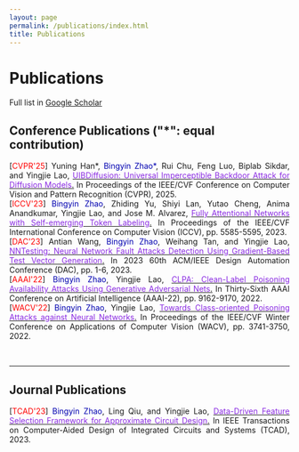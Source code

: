 ```yaml
---
layout: page
permalink: /publications/index.html
title: Publications
---
```


# Publications

Full list in [Google Scholar](https://scholar.google.com/citations?user=wAOPAEoAAAAJ&hl=en)


## Conference Publications ("*": equal contribution)
<p align="justify">
[<font color=Red>CVPR'25</font>] Yuning Han*, <font color=LigthSykBlue>Bingyin Zhao*</font>, Rui Chu, Feng Luo, Biplab Sikdar, and Yingjie Lao, <a href=""><font color=BlueViolet>UIBDiffusion: Universal Imperceptible Backdoor Attack for Diffusion Models</font>.</a> In Proceedings of the IEEE/CVF Conference on Computer Vision and Pattern Recognition (CVPR), 2025.<br>
[<font color=Red>ICCV'23</font>] <font color=LigthSykBlue>Bingyin Zhao</font>, Zhiding Yu, Shiyi Lan, Yutao Cheng, Anima Anandkumar, Yingjie Lao, and Jose M. Alvarez, <a href="https://openaccess.thecvf.com/content/ICCV2023/papers/Zhao_Fully_Attentional_Networks_with_Self-emerging_Token_Labeling_ICCV_2023_paper.pdf"><font color=BlueViolet>Fully Attentional Networks with Self-emerging Token Labeling</font>.</a> In Proceedings of the IEEE/CVF International Conference on Computer Vision (ICCV), pp. 5585-5595, 2023.<br>
[<font color=Red>DAC'23</font>] Antian Wang, <font color=LigthSykBlue>Bingyin Zhao</font>, Weihang Tan, and Yingjie Lao, <a href="https://ieeexplore.ieee.org/abstract/document/10247885"><font color=BlueViolet>NNTesting: Neural Network Fault Attacks Detection Using Gradient-Based Test Vector Generation</font>.</a> In 2023 60th ACM/IEEE Design Automation Conference (DAC), pp. 1-6, 2023.<br>
[<font color=Red>AAAI'22</font>] <font color=LigthSykBlue>Bingyin Zhao</font>, Yingjie Lao, <a href="https://ojs.aaai.org/index.php/AAAI/article/view/20902"><font color=BlueViolet>CLPA: Clean-Label Poisoning Availability Attacks Using Generative Adversarial Nets</font>.</a> In Thirty-Sixth AAAI Conference on Artificial Intelligence (AAAI-22), pp. 9162-9170, 2022.<br>
[<font color=Red>WACV'22</font>] <font color=LigthSykBlue>Bingyin Zhao</font>, Yingjie Lao, <a href="https://openaccess.thecvf.com/content/WACV2022/papers/Zhao_Towards_Class-Oriented_Poisoning_Attacks_Against_Neural_Networks_WACV_2022_paper.pdf"><font color=BlueViolet>Towards Class-oriented Poisoning Attacks against Neural Networks</font>.</a> In Proceedings of the IEEE/CVF Winter Conference on Applications of Computer Vision (WACV), pp. 3741-3750, 2022.</p>

<br>

---

## Journal Publications
<p align="justify">
[<font color=Red>TCAD'23</font>] <font color=LigthSykBlue>Bingyin Zhao</font>, Ling Qiu, and Yingjie Lao, <a href="https://ieeexplore.ieee.org/stamp/stamp.jsp?arnumber=10077732"><font color=BlueViolet>Data-Driven Feature Selection Framework for Approximate Circuit Design</font>.</a> In IEEE Transactions on Computer-Aided Design of Integrated Circuits and Systems (TCAD), 2023.</p>


<!---
<br>



## Patent

- Keshab K. Parhi, Xinmiao Zhang, **Tan, Weihang**., Antian Wang and Yingjie Lao., Regents of the University of Minnesota, Ohio State Innovation Foundation and Clemson University Research Foundation, 2023. [LOW-LATENCY POLYNOMIAL MODULO MULTIPLICATION OVER RING.](https://www.freepatentsonline.com/y2023/0236801.html) U.S. Patent Application 17/582,560.

<br>



## Recent Accepted Papers

- **[ICCAD'23]** **Tan, Weihang**, Yingjie Lao, and Keshab K. Parhi. ["KyberMat: Efficient Accelerator for Matrix-Vector Polynomial Multiplication in CRYSTALS-Kyber Scheme via NTT and Polyphase Decomposition."](https://iccad.com/accepted-papers) Accepted by 2023 IEEE/ACM International Conference on Computer-Aided Design (ICCAD), 2023.


## Preprint Papers

- **Tan, Weihang**, Sin-Wei Chiu, Antian Wang, Yingjie Lao, and Keshab K. Parhi. ["PaReNTT: Low-Latency Parallel Residue Number System and NTT-Based Long Polynomial Modular Multiplication for Homomorphic Encryption."](https://arxiv.org/abs/2303.02237) arXiv preprint arXiv:2303.02237 (2023).
-->





